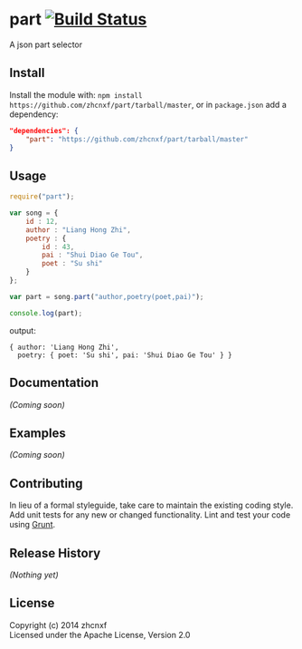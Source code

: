 # part [![Build Status](https://secure.travis-ci.org/zhcnxf/part.png?branch=master)](http://travis-ci.org/zhcnxf/part)

A json part selector

## Install
Install the module with: `npm install https://github.com/zhcnxf/part/tarball/master`, or in `package.json` add a dependency:

```json
"dependencies": {
    "part": "https://github.com/zhcnxf/part/tarball/master"
}
```
## Usage
```javascript
require("part");

var song = {
    id : 12,
    author : "Liang Hong Zhi",
    poetry : {
	    id : 43,
	    pai : "Shui Diao Ge Tou",
	    poet : "Su shi"
    }
};

var part = song.part("author,poetry(poet,pai)");

console.log(part);
```
output:

    { author: 'Liang Hong Zhi',    
      poetry: { poet: 'Su shi', pai: 'Shui Diao Ge Tou' } }

## Documentation
_(Coming soon)_

## Examples
_(Coming soon)_

## Contributing
In lieu of a formal styleguide, take care to maintain the existing coding style. Add unit tests for any new or changed functionality. Lint and test your code using [Grunt](http://gruntjs.com/).

## Release History
_(Nothing yet)_

## License
Copyright (c) 2014 zhcnxf    
Licensed under the Apache License, Version 2.0
